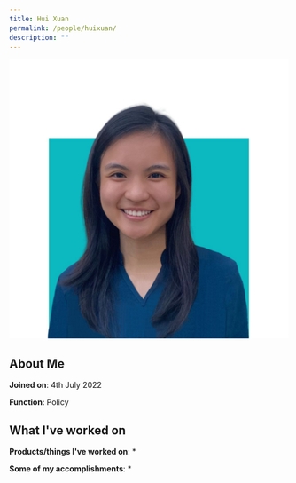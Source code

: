 ```yaml
---
title: Hui Xuan
permalink: /people/huixuan/
description: ""
---
```

![](/images/headshots/Hui%20xuan.jpg)

## About Me
**Joined on**: 4th July 2022

**Function**: Policy

## What I've worked on

**Products/things I've worked on**: 
* 

**Some of my accomplishments**:
*   